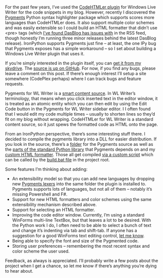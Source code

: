 For the past few years, I’ve used the [CodeHTMLer
plugin](http://codehtmler.codeplex.com/) for Windows Live Writer for the
code snippets in my blog. However, recently I discovered the
[Pygments](http://pygments.org/) Python syntax highlighter package which
supports scores more languages than CodeHTMLer does. It also support
multiple color schemes and was easily extensible so I could build an
HTML formatter that didn’t use \<pre\> tags (which [I’ve found DasBlog
has issues with](http://devhawk.net/2007/12/07/Blogging+F+Code.aspx) in
the RSS feed, though honestly I’m running three minor releases behind
the latest DasBlog release). IronPython supports Pygments just fine – at
least, the one IPy bug that Pygments exposes has a simple workaround –
so I set about building a Windows Live Writer plugin that uses it.

If you’re simply interested in the plugin itself, you can [get it from
my
skydrive](http://cid-0d9bc809858885a4.skydrive.live.com/self.aspx/DevHawk%20Content/Pygments%20for%20WL%20Writer/Pygments.WLWriter.msi).
The [source is up on
GitHub](http://github.com/devhawk/pygments.wlwriter). For now, if you
find any bugs, please leave a comment on this post. If there’s enough
interest I’ll setup a site somewhere (CodePlex perhaps) where I can
track bugs and feature requests.

Pygments for WL Writer is a [smart content
source](http://msdn.microsoft.com/en-us/library/aa702799.aspx). In WL
Writer’s terminology, that means when you click inserted text in the
editor window, it is treated as an atomic entity which you can then edit
by using the Edit Code button in the Pygments for WL Writer sidebar
editor. I I often found that I would edit my code multiple times –
usually to shorten lines so they’d fit on my blog without wrapping.
CodeHTMLer for WL Writer is a standard content source, so it just spews
the formatted code as HTML onto the page.

From an IronPython perspective, there’s some interesting stuff there. I
decided to compile the pygments library into a DLL for easier
distribution. If you look in the source, there’s a
[folder](http://github.com/devhawk/pygments.wlwriter/tree/5684d8e936921e9f79ab3e3f08bd1570e48a8a51/pygments_package)
for the Pygments source as well as the [parts of the standard Python
library](http://github.com/devhawk/pygments.wlwriter/tree/5684d8e936921e9f79ab3e3f08bd1570e48a8a51/pygments_package/pygments_dependencies)
that Pygments depends on and my [custom HTML
formatter](http://github.com/devhawk/pygments.wlwriter/blob/5684d8e936921e9f79ab3e3f08bd1570e48a8a51/pygments_package/devhawk_formatter.py).
Those all get compiled [via a custom
script](http://github.com/devhawk/pygments.wlwriter/blob/5684d8e936921e9f79ab3e3f08bd1570e48a8a51/pygments_package/build_pygments.py)
which can be called by the [build.bat
file](http://github.com/devhawk/pygments.wlwriter/blob/5684d8e936921e9f79ab3e3f08bd1570e48a8a51/build.bat)
in the project root.

Some features I’m thinking about adding:

-   An extensibility model so that you can add new languages by dropping
    new [Pygments lexers](http://pygments.org/docs/lexerdevelopment/)
    into the same folder the plugin is installed to. Pygments supports
    lots of languages, but not all of them – notably it’s missing
    Powershell and F\#.
-   Support for new HTML formatters and color schemes using the same
    extensibility mechanism described above.
-   Support for selecting an HTML formatter.
-   Improving the code editor window. Currently, I’m using a standard
    WinForms multi-line TextBox, but that leaves a lot to be desired.
    With the Python work I do, I often need to be able to select a bunch
    of text and change it’s indenting via tab and shift-tab. If anyone
    has a suggestion for a good WinForms text editing control, [let me
    know](mailto:harry@devhawk.net).
-   Being able to specify the font and size of the Pygmented code.
-   Storing user preferences – remembering the most recent syntax and
    color scheme the user used.

Feedback, as always is appreciated. I’ll probably write a few posts
about the project when I get a chance, so let me know if there’s
anything you’re dying to hear about.
